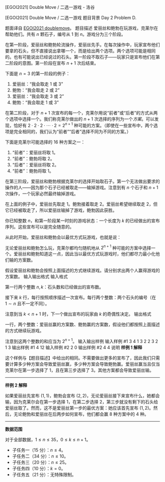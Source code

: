 



[EGOI2021] Double Move / 二选一游戏 - 洛谷














[EGOI2021] Double Move / 二选一游戏
题目背景
Day 2 Problem D.

题面译自 [EGOI2021 doublemove](https://stats.egoi.org/media/task_description/2021_doublemove_en.pdf)。
题目描述
爱丽丝和鲍勃在玩游戏，克莱尔在帮助他们。共有 $n$ 颗石子，编号从 $1$ 到 $n$。游戏分为三个阶段。

在第一阶段，爱丽丝和鲍勃轮流操作，爱丽丝先手。在每次操作中，玩家宣布他们要拿的石头，但不直接说出拿哪一个，而是给出两个选项。两个选项可能是相同的。也有可能说出已经说过的石头。第一阶段不取石子——玩家只是宣布他们在第二阶段的意图。第一阶段在宣布 $n+1$ 次后结束。

下面是 $n=3$ 的第一阶段的例子：

1. 爱丽丝：“我会取走 $1$ 或 $3$”
2. 鲍勃：“我会取走 $2$ 或 $2$”
3. 爱丽丝：“我会取走 $3$ 或 $2$”
4. 鲍勃：“我会取走 $1$ 或 $3$”

在第二阶段，对于 $n+1$ 次宣布的每一个，克莱尔用说“前者”或“后者”的方式从两个选项中选择一个。我们称克莱尔做出的 $n+1$ 次选择的序列为一个*方案*。可以发现，恰好有 $2\cdot 2\cdot 2\cdot\cdots\cdot 2=2^{n+1}$ 种可能的方案。（即使在一些宣布中，两个选项是完全相同的，我们认为“前者”“后者”选择不同为不同的方案。）

下面是克莱尔可能选择的 $16$ 种方案之一：

1. “前者”：爱丽丝将取 $1$。
2. “前者”：鲍勃将取 $2$。
3. “后者”：爱丽丝将取 $2$。
4. “前者”：鲍勃将取 $1$。

在第三阶段，爱丽丝和鲍勃根据克莱尔的选择开始取石子。第一个无法做出要求的操作的人——因为那个石子已经被取走——输掉游戏。注意到有 $n$ 个石子和 $n+1$ 次操作，一个玩家必然最终输掉游戏。

在上面的例子中，爱丽丝先取走 $1$。鲍勃接着取走 $2$。爱丽丝希望继续取走 $2$，但它已经被取走了，所以爱丽丝输掉了游戏，鲍勃因此获胜。

你已知整数 $n$，和第一阶段某一时刻的游戏状态：一个长度为 $k$ 的已经做出的宣布序列。这些宣布可以是完全随意的。

从此时开始，爱丽丝和鲍勃会以最优方式玩游戏，也就是说：

无论爱丽丝和鲍勃怎么玩，克莱尔都均匀随机地从 $2^{n+1}$ 种可能的方案中选择一个。爱丽丝和鲍勃知道这一点，因此当以最优方式玩游戏时，他们都尽力最小化他们输的方案数。

假设爱丽丝和鲍勃会按照上面描述的方式继续游戏。请分别求出两个人赢得游戏的方案数。
输入输出格式
输入格式

第一行两个整数 $n,k$：石头数和已经做出的宣布数。

接下来 $k$ 行，每行按照顺序描述一次宣布。每行两个整数：两个石头的编号（在 $1\sim n$ 且不一定不同）。

注意到当 $k < n+1$ 时，下一个做出宣布的玩家由 $k$ 的奇偶性决定。
输出格式

一行，两个整数：爱丽丝赢的方案数、鲍勃赢的方案数，假设他们都按照上面描述的方式继续玩游戏。

注意到这两个整数的和应当为 $2^{n+1}$。
输入输出样例
输入样例 #1
3 4
1 3
2 2
3 2
1 3
输出样例 #1
4 12
输入样例 #2
2 0
输出样例 #2
4 4
说明
**样例 $1$ 解释**

这个样例与【题目描述】中给出的相同。不需要做出更多的宣布了，因此我们只需要计算多少种方案会导致爱丽丝赢，多少种方案会导致鲍勃赢。爱丽丝赢当且仅当克莱尔在第一步选择了 $1$，且在第三步选择了 $3$。其他方案都会导致爱丽丝输。

---

**样例 $2$ 解释**

如果爱丽丝先宣布 $(1,1)$，鲍勃会宣布 $(2,2)$，无论爱丽丝接下来宣布什么，她都会输，因为克莱尔会在第一步选择 $1$，在第二步选择 $2$，第三步就没有剩下的石头给爱丽丝取了。然而，这不是爱丽丝第一步的最优方案：她应该首先宣布 $(1,2)$。然后，无论鲍勃和爱丽丝在后两步如何宣布，他们都会赢 $8$ 种方案中的 $4$ 种。

---

**数据范围**

对于全部数据，$1\le n\le 35$，$0\le k\le n+1$。

- 子任务一（$15$ 分）：$n\le 4$。
- 子任务二（$34$ 分）：$n\le 10$。
- 子任务三（$20$ 分）：$n\le 25$。
- 子任务四（$10$ 分）：$k=0$。
- 子任务五（$21$ 分）：无特殊限制。






